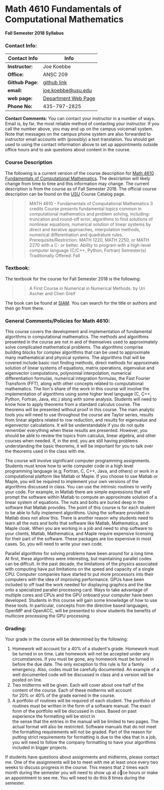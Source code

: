 # Math 4610 Fundamentals of Computational Mathematics

**Fall Semester 2018 Syllabus**

### Contact Info:

**Contact Info** | Info
---------------- | ----
**Instructor:** | Joe Koebbe
**Office:** | ANSC 209
**Github Page**: | [github link](https://jvkoebbe.github.io/math4610/main)
**email:** | [joe.koebbe@usu.edu](mailto:joe.koebbe@usu.edu)
**web page:** | [Department Web Page](http:www.math.usu.edu/~koebbe)
**Phone No:** | 435-797-2825

**Contact Comments:** You can contact your instructor in a number of ways. Email is, by far, the most reliable method of
contacting your instructor. If you call the number above, you may end up on the campus voicemail system. Note that messages on
the campus phone system are also forwarded to instructor email accounts with (possibly) a text translation. You should get used
to using the contact information above to set up appointments outside office hours and to ask questions about content in the
course.

### Course Description

The following is a current version of the course description for 
[Math 4610 Fundamentals of Computational Mathematics](https://jvkoebbe.github.io/math4610/main). The description will likely
change from time to time and this information may change. The current description is from the course as of Fall Semester 2018.
The official course description can be found on the [USU](http://www.usu.edu/) Course Catalog page.

>> MATH 4610 - Fundamentals of Computational Mathematics 3 credits Course presents fundamental topics common in computational
>> mathematics and problem solving, including: truncation and round-off error, algorithms to find solutions of nonlinear equations,
>> numerical solution of linear systems by direct and iterative approaches, interpolation methods, numerical differentiation and
>> quadrature rules. Prerequisite/Restriction: MATH 1220, MATH 2250, or MATH 2270 with a C- or better. Ability to program with a
>> high-level computer language (C/C++, Python, Fortran) Semester(s) Traditionally Offered: Fall

### Textbook:

The textbook for the course for Fall Semester 2018 is the following:

>> A First Course in Numerical in Numerical Methods. by Uri Ascher and Chen Greif

The book can be found at [SIAM](https://www.siam.org). You can search for the title or authors and then go from there.



### General Comments/Policies for Math 4610:

This course covers the development and implementation of fundamental algorithms in computational mathematics. The methods
and algorithms presented in the course are not in and of themselves used to approximately solve complicated mathematical 
problems. The algorithms comprise building blocks for complex algorithms that can be used to approximate many mathematical
and physical systems. The algorithms that will be covered include basic root finding methods, direct methods for approximate 
solution of linear systems of equations, matrix operations, eigenvalue and eigenvector computations, polynomial interpolation, 
numerical differentiation formulas, numerical integration formulas, the Fast Fourier Transform (FFT), along with other concepts 
related to computational mathematics. The lion's share of the work in this course will involve the implementation of algorithms 
using some higher level language (C, C++, Python, Fortran, Java, etc.) along with some analysis. Students will need to know how 
to apply theorems from a standard calculus course. The theorems will be presented without proof in this course. The main 
analytic tools you will need to use throughout the course are Taylor series, results from linear algebra related to row 
reduction, and results for eigenvalue and eigenvector calculations. It will be understandable if you do not quite remember 
everything when these results are presented. However, you should be able to review the topics from calculus, linear algebra, and 
other courses when needed. If, in the end, you are still having problems understanding the basic theorems, it will be important 
for you to talk over the theorems used in the class with me.

The course will involve significant computer programming assignments. Students must know how to write computer code in a high
level programming language (e.g; Fortran, C, C++, Java, and others) or work in a computational platform like Matlab or Maple.
If you choose to use Matlab or Maple, you will be required to implement your own versions of the algorithms discussed in class.
You can use the intrinsic routines to verify your code. For example, in Matlab there are simple expressions that will prompt the 
software within Matlab to compute an approximate solution of a linear system of equations. The nuts and bolts are buried deep in 
the software that Matlab provides. The point of this course is for each student to be able to fully implement algorithms. Using 
the software provided in Matlab does not allow this. There is another reason why students need to learn all the nuts and bolts 
that software like Matlab, Mathematica, and Maple cloak. When you are working in a job and need to ship software to your 
clients, Matlab, Mathematica, and Maple require expensive licensing for their part of the software. These packages are too 
expensive in most cases. So, you will need to write your own code.

Parallel algorithms for solving problems have been around for a long time. At first, these algorithms were interesting, but 
maintaining parallel codes can be diffcult. In the past decade, the limitations of the physics associated with computing have 
put limitations on the speed and capacity of a single CPU. Computer companies have started to put more processors into their 
computers with the idea of improving performance. GPUs have been included to off load the work needed for displaying graphics 
and the like onto a specialized parallel processing card. Ways to take advantage of multiple cores and CPUs and the GPU onboard 
your computer have been developed. Students in this course will gain some knowledge of how to use these tools. In particular, 
concepts from the directive based languages, OpenMP and OpenACC, will be presented to show students the benefits of multicore
processing the GPU processing.

### Grading:

Your grade in the course will be determined by the following:
1. Homework will account for a 40% of a student's grade. Homework must be turned in on time. Late homework will not be accepted 
   under any circumstances. If you must be gone, any homework must be turned in before the due date. The only exception to this 
   rule is for a family emergency. Also, codes must be carefully documented. An example of a well documented code will be 
   discussed in class and a version will be posted on line.
2. Two midterms will be given. Each will cover about one half of the content of the course. Each of these midterms will account  
   for 20% or 40% of the grade earned in the course.
3. A portfolio of routines will be required of each student. The portfolio of routines must be written in the form of a software 
   manual. The exact form of the portfolio will be discussed in class. Based on past experience the formatting will be strict in    
   the sense that the entries in the manual will be limited to two pages. The actual format will also be restricted. Software
   manuals that do not meet the formatting requirements will not be graded. Part of the reason for putting strict requirements 
   for formatting is due to the idea that in a job, you will need to follow the company formatting to have your algorithms 
   included in bigger projects.
   
If students have questions about assignments and midterms, please contact me. One of the assignments will be to meet with me at 
least once every two weeks to discuss progress in the course. This means that 2 times each month during the semester you will 
need to show up at oce hours or make an appointment to see me. You will need to do this 8 times during the semester.
